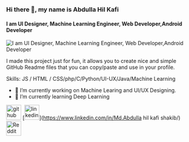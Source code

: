 ### Hi there 👋, my name is Abdulla Hil Kafi
#### I am UI Designer, Machine Learning Engineer, Web Developer,Android Developer
![I am UI Designer, Machine Learning Engineer, Web Developer,Android Developer](https://i0.wp.com/www.educationrasta.com/wp-content/uploads/2022/04/Where-to-Do-Computer-Science-Engineering.jpg?resize=900%2C471&ssl=1)

I made this project just for fun, it allows you to create nice and simple GitHub Readme files that you can copy/paste and use in your profile.

Skills:  JS / HTML / CSS/php/C/Python/UI-UX/Java/Machine Learning

- 🔭 I’m currently working on Machine Learing and UI/UX Designing. 
- 🌱 I’m currently learning Deep Learning 


[<img src='https://cdn.jsdelivr.net/npm/simple-icons@3.0.1/icons/github.svg' alt='github' height='40'>](https://github.com/VituBhoot)  [<img src='https://cdn.jsdelivr.net/npm/simple-icons@3.0.1/icons/linkedin.svg' alt='linkedin' height='40'>](https://www.linkedin.com/in/Md.Abdulla hil kafi shakib/)  [<img src='https://cdn.jsdelivr.net/npm/simple-icons@3.0.1/icons/reddit.svg' alt='Reddit' height='40'>](https://www.reddit.com/user/u/abdulla_hil_kafi)  

